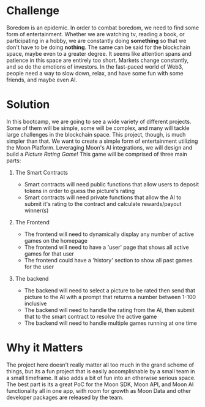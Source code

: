 # Challenge
Boredom is an epidemic. In order to combat boredom, we need to find some form of entertainment. Whether we are watching tv, reading a book, or participating in a hobby, we are constantly doing **something** so that we don't have to be doing **nothing**. The same can be said for the blockchain space, maybe even to a greater degree. It seems like attention spans and patience in this space are entirely too short. Markets change constantly, and so do the emotions of investors. In the fast-paced world of Web3, people need a way to slow down, relax, and have some fun with some friends, and maybe even AI.

# Solution
In this bootcamp, we are going to see a wide variety of different projects. Some of them will be simple, some will be complex, and many will tackle large challenges in the blockchain space. This project, though, is much simpler than that. We want to create a simple form of entertainment utilizing the Moon Platform. Leveraging Moon's AI integrations, we will design and build a *Picture Rating Game*! This game will be comprised of three main parts:
1. The Smart Contracts
   - Smart contracts will need public functions that allow users to deposit tokens in order to guess the picture's rating
   - Smart contracts will need private functions that allow the AI to submit it's rating to the contract and calculate rewards/payout winner(s)

2. The Frontend
   - The frontend will need to dynamically display any number of active games on the homepage
   - The frontend will need to have a 'user' page that shows all active games for that user
   - The frontend could have a 'history' section to show all past games for the user

3. The backend
   - The backend will need to select a picture to be rated then send that picture to the AI with a prompt that returns a number between 1-100 inclusive
   - The backend will need to handle the rating from the AI, then submit that to the smart contract to resolve the active game
   - The backend will need to handle multiple games running at one time
# Why it Matters
The project here doesn't really matter all too much in the grand scheme of things, but its a fun project that is easily accomplishable by a small team in a small timeframe. It also adds a bit of fun into an otherwise serious space. The best part is its a great PoC for the Moon SDK, Moon API, and Moon AI functionality all in one app, with room for growth as Moon Data and other developer packages are released by the team.
